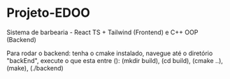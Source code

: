 # Projeto-EDOO
Sistema de barbearia - React TS + Tailwind (Frontend) e C++ OOP (Backend)

Para rodar o backend:
tenha o cmake instalado,
navegue até o diretório "backEnd",
execute o que esta entre (): (mkdir build), 
(cd build), (cmake ..), (make), (./backend)

